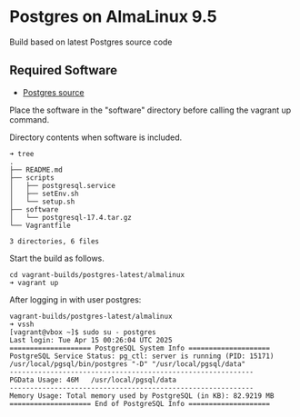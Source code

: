# Postgres on AlmaLinux 9.5

Build based on latest Postgres source code

## Required Software

* [Postgres source](https://www.postgresql.org/ftp/source/)

Place the software in the "software" directory before calling the vagrant up command.

Directory contents when software is included.

```
➜ tree
.
├── README.md
├── scripts
│   ├── postgresql.service
│   ├── setEnv.sh
│   └── setup.sh
├── software
│   └── postgresql-17.4.tar.gz
└── Vagrantfile

3 directories, 6 files
```

Start the build as follows.

```
cd vagrant-builds/postgres-latest/almalinux
➜ vagrant up
```

After logging in with user postgres:

```
vagrant-builds/postgres-latest/almalinux
➜ vssh
[vagrant@vbox ~]$ sudo su - postgres
Last login: Tue Apr 15 00:26:04 UTC 2025
==================== PostgreSQL System Info ====================
PostgreSQL Service Status: pg_ctl: server is running (PID: 15171)
/usr/local/pgsql/bin/postgres "-D" "/usr/local/pgsql/data"
------------------------------------------------------------
PGData Usage: 46M	/usr/local/pgsql/data
------------------------------------------------------------
Memory Usage: Total memory used by PostgreSQL (in KB): 82.9219 MB
==================== End of PostgreSQL Info ====================
```

